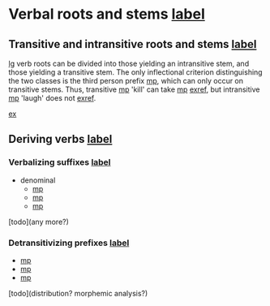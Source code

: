 # Verbal roots and stems [label](verbderiv)

## Transitive and intransitive roots and stems [label](sec:verbroots)
[lg](yab) verb roots can be divided into those yielding an intransitive stem, and those yielding a transitive stem.
The only inflectional criterion distinguishing the two classes is the third person prefix [mp](t3), which can only occur on transitive stems.
Thus, transitive [mp](yawanka-kill) 'kill' can take [mp](t3) [exref](convfemgrme-217), but intransitive [mp](yaruwa-laugh) 'laugh' does not [exref](convrisamaj-42).

[ex](convfemgrme-217,convrisamaj-42)

## Deriving verbs [label](sec:derivingverbs)

### Verbalizing suffixes [label](sec:vbz)

* denominal
    * [mp](tavbz)
    * [mp](jtevbz)
    * [mp](kavbz)

[todo](any more?)

### Detransitivizing prefixes [label](sec:detrz)

* [mp](dt2)
* [mp](dt1)
* [mp](dt3)

[todo](distribution? morphemic analysis?)
